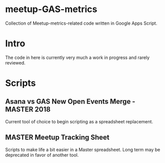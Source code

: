 # meetup-GAS-metrics
Collection of Meetup-metrics-related code written in Google Apps Script.

# Intro
The code in here is currently very much a work in progress and rarely reviewed.

# Scripts
## Asana vs GAS New Open Events Merge - MASTER 2018
Current tool of choice to begin scripting as a spreadsheet replacement.

## MASTER Meetup Tracking Sheet
Scripts to make life a bit easier in a Master spreadsheet. Long term may be deprecated in favor of another tool.
